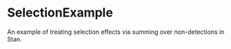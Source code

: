 # SelectionExample
An example of treating selection effects via summing over non-detections in Stan.

